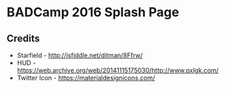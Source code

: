 # BADCamp 2016 Splash Page

## Credits

* Starfield - http://jsfiddle.net/ditman/8Ffrw/
* HUD - https://web.archive.org/web/20141115175030/http://www.pxlgk.com/
* Twitter Icon - https://materialdesignicons.com/
